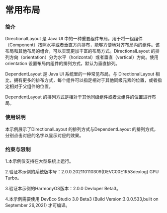 # 常用布局<a name="ZH-CN_TOPIC_0000001127379517"></a>

### 简介

DirectionalLayout 是 Java UI 中的一种重要组件布局，用于将一组组件（Component）按照水平或者垂直方向排布，能够方便地对齐布局内的组件。该布局和其他布局的组合，可以实现更加丰富的布局方式。DirectionalLayout 的排列方向（orientation）分为水平（horizontal）或者垂直（vertical）方向。使用 orientation 设置布局内组件的排列方式，默认为垂直排列。

DependentLayout 是 Java UI 系统里的一种常见布局。与 DirectionalLayout 相比，拥有更多的排布方式，每个组件可以指定相对于其他同级元素的位置，或者指定相对于父组件的位置。

DependentLayout 的排列方式是相对于其他同级组件或者父组件的位置进行布局。

### 使用说明

本示例展示了DirectionalLayout 的排列方式与DependentLayout 的排列方式，分别点击对应的名字以显示对应的效果。

### 约束与限制

1.本示例仅支持在大型系统上运行。

2.验证本示例的系统版本号：2.0.0.202110110309(DEVC00E1R53dexlog) GPU Turbo。

3.验证本示例的HarmonyOS版本：2.0.0 Devloper Beta3。

4.本示例需要使用 DevEco Studio 3.0 Beta3 (Build Version:3.0.0.533,built on September 26,2021) 才可编译。

